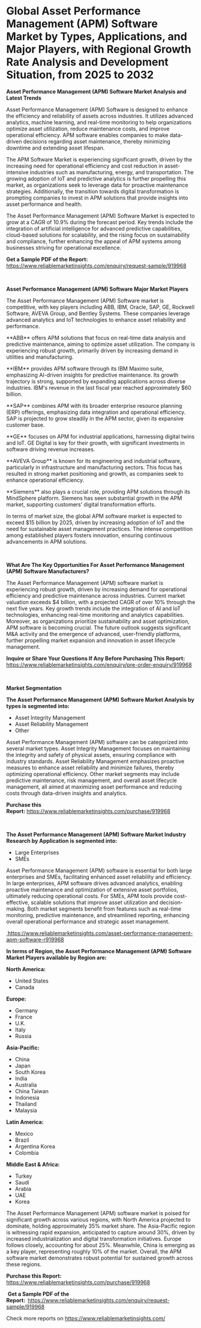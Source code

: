 <p><h1>Global Asset Performance Management (APM) Software Market by Types, Applications, and Major Players, with Regional Growth Rate Analysis and Development Situation, from 2025 to 2032</h1></p><p><strong>Asset Performance Management (APM) Software Market Analysis and Latest Trends</strong></p>
<p><p>Asset Performance Management (APM) Software is designed to enhance the efficiency and reliability of assets across industries. It utilizes advanced analytics, machine learning, and real-time monitoring to help organizations optimize asset utilization, reduce maintenance costs, and improve operational efficiency. APM software enables companies to make data-driven decisions regarding asset maintenance, thereby minimizing downtime and extending asset lifespan.</p><p>The APM Software Market is experiencing significant growth, driven by the increasing need for operational efficiency and cost reduction in asset-intensive industries such as manufacturing, energy, and transportation. The growing adoption of IoT and predictive analytics is further propelling this market, as organizations seek to leverage data for proactive maintenance strategies. Additionally, the transition towards digital transformation is prompting companies to invest in APM solutions that provide insights into asset performance and health.</p><p>The Asset Performance Management (APM) Software Market is expected to grow at a CAGR of 10.9% during the forecast period. Key trends include the integration of artificial intelligence for advanced predictive capabilities, cloud-based solutions for scalability, and the rising focus on sustainability and compliance, further enhancing the appeal of APM systems among businesses striving for operational excellence.</p></p>
<p><strong>Get a Sample PDF of the Report:&nbsp;</strong> <a href="https://www.reliablemarketinsights.com/enquiry/request-sample/919968?utm_campaign=3196&utm_medium=2&utm_source=Github&utm_content=ia&utm_term=11032025&utm_id=asset-performance-management-apm-software">https://www.reliablemarketinsights.com/enquiry/request-sample/919968</a></p>
<p>&nbsp;</p>
<p><strong>Asset Performance Management (APM) Software Major Market Players</strong></p>
<p><p>The Asset Performance Management (APM) Software market is competitive, with key players including ABB, IBM, Oracle, SAP, GE, Rockwell Software, AVEVA Group, and Bentley Systems. These companies leverage advanced analytics and IoT technologies to enhance asset reliability and performance.</p><p>**ABB** offers APM solutions that focus on real-time data analysis and predictive maintenance, aiming to optimize asset utilization. The company is experiencing robust growth, primarily driven by increasing demand in utilities and manufacturing.</p><p>**IBM** provides APM software through its IBM Maximo suite, emphasizing AI-driven insights for predictive maintenance. Its growth trajectory is strong, supported by expanding applications across diverse industries. IBM's revenue in the last fiscal year reached approximately $60 billion.</p><p>**SAP** combines APM with its broader enterprise resource planning (ERP) offerings, emphasizing data integration and operational efficiency. SAP is projected to grow steadily in the APM sector, given its expansive customer base.</p><p>**GE** focuses on APM for industrial applications, harnessing digital twins and IoT. GE Digital is key for their growth, with significant investments in software driving revenue increases.</p><p>**AVEVA Group** is known for its engineering and industrial software, particularly in infrastructure and manufacturing sectors. This focus has resulted in strong market positioning and growth, as companies seek to enhance operational efficiency.</p><p>**Siemens** also plays a crucial role, providing APM solutions through its MindSphere platform. Siemens has seen substantial growth in the APM market, supporting customers’ digital transformation efforts.</p><p>In terms of market size, the global APM software market is expected to exceed $15 billion by 2025, driven by increasing adoption of IoT and the need for sustainable asset management practices. The intense competition among established players fosters innovation, ensuring continuous advancements in APM solutions.</p></p>
<p>&nbsp;</p>
<p><strong>What Are The Key Opportunities For Asset Performance Management (APM) Software Manufacturers?</strong></p>
<p><p>The Asset Performance Management (APM) software market is experiencing robust growth, driven by increasing demand for operational efficiency and predictive maintenance across industries. Current market valuation exceeds $4 billion, with a projected CAGR of over 10% through the next five years. Key growth trends include the integration of AI and IoT technologies, enhancing real-time monitoring and analytics capabilities. Moreover, as organizations prioritize sustainability and asset optimization, APM software is becoming crucial. The future outlook suggests significant M&A activity and the emergence of advanced, user-friendly platforms, further propelling market expansion and innovation in asset lifecycle management.</p></p>
<p><strong>Inquire or Share Your Questions If Any Before Purchasing This Report:</strong> <a href="https://www.reliablemarketinsights.com/enquiry/pre-order-enquiry/919968?utm_campaign=3196&utm_medium=2&utm_source=Github&utm_content=ia&utm_term=11032025&utm_id=asset-performance-management-apm-software">https://www.reliablemarketinsights.com/enquiry/pre-order-enquiry/919968</a></p>
<p>&nbsp;</p>
<p><strong>Market Segmentation</strong></p>
<p><strong>The Asset Performance Management (APM) Software Market Analysis by types is segmented into:</strong></p>
<p><ul><li>Asset Integrity Management</li><li>Asset Reliability Management</li><li>Other</li></ul></p>
<p><p>Asset Performance Management (APM) software can be categorized into several market types. Asset Integrity Management focuses on maintaining the integrity and safety of physical assets, ensuring compliance with industry standards. Asset Reliability Management emphasizes proactive measures to enhance asset reliability and minimize failures, thereby optimizing operational efficiency. Other market segments may include predictive maintenance, risk management, and overall asset lifecycle management, all aimed at maximizing asset performance and reducing costs through data-driven insights and analytics.</p></p>
<p><strong>Purchase this Report:&nbsp;</strong><a href="https://www.reliablemarketinsights.com/purchase/919968?utm_campaign=3196&utm_medium=2&utm_source=Github&utm_content=ia&utm_term=11032025&utm_id=asset-performance-management-apm-software">https://www.reliablemarketinsights.com/purchase/919968</a></p>
<p>&nbsp;</p>
<p><strong>The Asset Performance Management (APM) Software Market Industry Research by Application is segmented into:</strong></p>
<p><ul><li>Large Enterprises</li><li>SMEs</li></ul></p>
<p><p>Asset Performance Management (APM) software is essential for both large enterprises and SMEs, facilitating enhanced asset reliability and efficiency. In large enterprises, APM software drives advanced analytics, enabling proactive maintenance and optimization of extensive asset portfolios, ultimately reducing operational costs. For SMEs, APM tools provide cost-effective, scalable solutions that improve asset utilization and decision-making. Both market segments benefit from features such as real-time monitoring, predictive maintenance, and streamlined reporting, enhancing overall operational performance and strategic asset management.</p></p>
<p><a href="https://www.reliablemarketinsights.com/asset-performance-management-apm-software-r919968?utm_campaign=3196&utm_medium=2&utm_source=Github&utm_content=ia&utm_term=11032025&utm_id=asset-performance-management-apm-software">&nbsp;https://www.reliablemarketinsights.com/asset-performance-management-apm-software-r919968</a></p>
<p><strong>In terms of Region, the Asset Performance Management (APM) Software Market Players available by Region are:</strong></p>
<p>
    <p> <strong> North America: </strong>
        <ul>
            <li>United States</li>
            <li>Canada</li>
        </ul>
        </p> 
    <p> <strong> Europe: </strong>
        <ul>
            <li>Germany</li>
            <li>France</li>
            <li>U.K.</li>
            <li>Italy</li>
            <li>Russia</li>
        </ul>
        </p> 
    <p> <strong> Asia-Pacific: </strong>
        <ul>
            <li>China</li>
            <li>Japan</li>
            <li>South Korea</li>
            <li>India</li>
            <li>Australia</li>
            <li>China Taiwan</li>
            <li>Indonesia</li>
            <li>Thailand</li>
            <li>Malaysia</li>
        </ul>
        </p> 
    <p> <strong> Latin America: </strong>
        <ul>
            <li>Mexico</li>
            <li>Brazil</li>
            <li>Argentina Korea</li>
            <li>Colombia</li>
        </ul>
        </p> 
    <p> <strong> Middle East & Africa: </strong>
        <ul>
            <li>Turkey</li>
            <li>Saudi</li>
            <li>Arabia</li>
            <li>UAE</li>
            <li>Korea</li>
        </ul>
    </p>
    </p>
<p><p>The Asset Performance Management (APM) software market is poised for significant growth across various regions, with North America projected to dominate, holding approximately 35% market share. The Asia-Pacific region is witnessing rapid expansion, anticipated to capture around 30%, driven by increased industrialization and digital transformation initiatives. Europe follows closely, accounting for about 25%. Meanwhile, China is emerging as a key player, representing roughly 10% of the market. Overall, the APM software market demonstrates robust potential for sustained growth across these regions.</p></p>
<p><strong>Purchase this Report: </strong><a href="https://www.reliablemarketinsights.com/purchase/919968?utm_campaign=3196&utm_medium=2&utm_source=Github&utm_content=ia&utm_term=11032025&utm_id=asset-performance-management-apm-software">https://www.reliablemarketinsights.com/purchase/919968</a></p>
<p>&nbsp;<strong>Get a Sample PDF of the Report:&nbsp;&nbsp;</strong><a href="https://www.reliablemarketinsights.com/enquiry/request-sample/919968?utm_campaign=3196&utm_medium=2&utm_source=Github&utm_content=ia&utm_term=11032025&utm_id=asset-performance-management-apm-software">https://www.reliablemarketinsights.com/enquiry/request-sample/919968</a></p>
<p><strong></strong></p>
<p>Check more reports on <a href="https://www.reliablemarketinsights.com/?utm_campaign=3196&utm_medium=2&utm_source=Github&utm_content=ia&utm_term=11032025&utm_id=asset-performance-management-apm-software">https://www.reliablemarketinsights.com/</a></p>